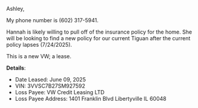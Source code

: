 Ashley, 

My phone number is (602) 317-5941.  

Hannah is likely willing to pull off of the insurance policy for the home. She will be looking to find a new policy for our current Tiguan after the current policy lapses (7/24/2025). 

This is a new VW; a lease. 

**Details**: 
- Date Leased: June 09, 2025
- VIN: 3VVSC7B27SM927592
- Loss Payee: VW Credit Leasing LTD
- Loss Payee Address: 1401 Franklin Blvd Libertyville IL 60048


